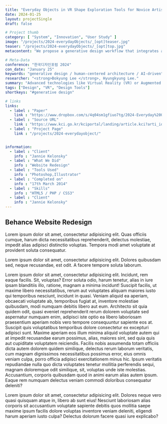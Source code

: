 ```yaml
---
title: "Everyday Objects in VR Shape Exploration Tools for Novice Artists - A way to Support Geometry Shaping Process for Non-professionals"
date: 2024-01-25
layout: projectSingle
draft: false

# Project thumb
category: [ "System", "Innovation", "User Study" ]
image: "/projects/2024-everydayObjects/_[opt]teaser.jpg"
teaser: "/projects/2024-everydayObjects/_[opt]top.jpg"
metacontent: "We propose a generative design workflow that integrates a stochastic multi-agent simulation with the intent of helping building designers reduce the risk posed by COVID-19 and future pathogens."

# Meta-Data
conference: "한국디자인포럼 2024"
con_date: "January 25"
keywords: "generative design / human-centered architecture / AI-driven"
researcher: "<strong>Bokyung Lee </strong>, Hyungkyung Lee."
summary: "Advanced technologies like Virtual Reality (VR) or Augmented Reality (AR) opened up new possibilities for non-professionals to create 3D shapes, forms, or artworks without professional training. Still, most existing works focus on supporting 3D modeling tasks; and understanding how to support the early stage of design (ideation and creative expression) is still lacking. This paper aims to investigate future interfaces that could support non-professional’s 3D geometry ideation and construction process. We present the generative design study in which we observed how ten non-professional designers brainstormed and generated custom 3D shapes for their personal desired objects. We found that non-design experts rely on various 3D reference objects when generating their desired 3D geometry shapes, and they tend to apply those references directly in shape descriptions. Based on these insights, we highlighted the potential of having reference-based digital 3D design tools for novices. A new system called ShapeloreVR is proposed, which utilizes everyday objects and basic primitives in a VR design playground so that non-experts can quickly interact with, merge, modify, and generate desired 3D shapes while brainstorming."
tags: ["Design", "VR", "Design Tools"]
shortkeys: "#generative design"

# links
links:
  - label : "Paper"
    link : "https://www.dropbox.com/s/4q04sm1gfiuo7tg/2024-Everyday%20Objects.pdf?dl=0"
  - label : "Source URL"
    link : "https://www.kci.go.kr/kciportal/landing/article.kci?arti_id=ART003051994"
  - label : "Project Page"
    link : "/projects/2024-everydayobject/"


information:
  - label : "Client"
    info : "Jannie Kelonsky"
  - label : "What We Did"
    info : "Website Redesign"
  - label : "Tools Used"
    info : "Photoshop,Illustrator"
  - label : "Completed on"
    info : "17th March 2014"
  - label : "Skills"
    info : "HTML5 / PHP / CSS3"
  - label : "Client"
    info : "Jannie Kelonsky"
---
```


## Behance Website Redesign

Lorem ipsum dolor sit amet, consectetur adipisicing elit. Quas officiis cumque, harum dicta necessitatibus
reprehenderit, delectus molestiae, impedit alias adipisci distinctio voluptas. Tempora modi amet voluptate
at provident soluta consequatur.

Lorem ipsum dolor sit amet, consectetur adipisicing elit. Dolores quibusdam sed, neque recusandae, est
odit. A facere tempore soluta laborum.

Lorem ipsum dolor sit amet, consectetur adipisicing elit. Incidunt, rem eaque facilis. Sit, voluptas?
Error soluta odio, harum tenetur, alias in iure ipsam blanditiis illo, ratione, magnam a minima incidunt!
Suscipit facilis, ut maxime libero necessitatibus, rerum aut voluptates aliquam maiores iusto qui
temporibus nesciunt, incidunt in quasi. Veniam aliquid ea aperiam, obcaecati voluptate ab, temporibus
fugiat at, inventore molestiae quibusdam, modi numquam debitis libero aut eum. Architecto sit quia quidem
odit, quasi eveniet reprehenderit rerum dolorem voluptate sed aspernatur numquam enim, adipisci iste optio
ea libero laboriosam praesentium aperiam nobis vero tempore consequuntur sapiente eos at. Suscipit quis
voluptatibus temporibus dolore consectetur ex excepturi adipisci sunt. Maxime aperiam eos illum minima
aliquid voluptate autem qui at impedit recusandae earum possimus, alias, maiores sint, sed quia quis aut
cupiditate voluptatem reiciendis. Facilis nobis assumenda totam officiis dicta autem dolorem quidem
similique, delectus rerum laborum veritatis, cum magnam dignissimos necessitatibus possimus error, eius
omnis veniam culpa, porro officia adipisci exercitationem minus hic. Ipsum veritatis repudiandae nulla quo
dicta voluptates tenetur mollitia perferendis sequi, magnam doloremque odit similique, sit, voluptas unde
iste molestias. Accusantium, corporis quibusdam quod in animi earum alias autem ipsum. Eaque rem numquam
delectus veniam commodi doloribus consequatur deleniti?

Lorem ipsum dolor sit amet, consectetur adipisicing elit. Dolores neque vero quasi quisquam atque in,
libero ab sunt eius! Nesciunt laboriosam alias corporis sit accusantium voluptate sapiente debitis quos
mollitia saepe maxime ipsum facilis dolore voluptas inventore veniam deleniti, eligendi harum aperiam iusto
culpa? Delectus dolorum facere quasi iure explicabo?

